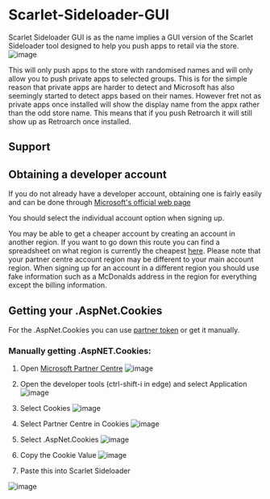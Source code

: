 # Scarlet-Sideloader-GUI
Scarlet Sideloader GUI is as the name implies a GUI version of the Scarlet Sideloader tool designed to help you push apps to retail via the store.
![image](https://user-images.githubusercontent.com/26260613/224582532-e4c0f018-c7e2-480d-a7b9-98b44336e02d.png)

This will only push apps to the store with randomised names and will only allow you to push private apps to selected groups.
This is for the simple reason that private apps are harder to detect and Microsoft has also seemingly started to detect apps based on their names.
However fret not as private apps once installed will show the display name from the appx rather than the odd store name. This means that if you push Retroarch it will still show up as Retroarch once installed.

## Support

## Obtaining a developer account
If you do not already have a developer account, obtaining one is fairly easily and can be done through [Microsoft's official web page](https://partner.microsoft.com/dashboard/registration)

You should select the individual account option when signing up.

You may be able to get a cheaper account by creating an account in another region.
If you want to go down this route you can find a spreadsheet on what region is currently the cheapest [here](https://docs.google.com/spreadsheets/d/1uwcU4AoTbC-8Of3ukC6Mut8_EwvPbrWlL94dbTo2wV4/edit?usp=drivesdk).
Please note that your partner centre account region may be different to your main account region.
When signing up for an account in a different region you should use fake information such as a McDonalds address in the region for everything except the billing information.

## Getting your .AspNet.Cookies

For the .AspNet.Cookies you can use [partner token](https://github.com/Dantes-Dungeon/PartnerToken/tree/054d5e0154d32de86e44ed877f575002d5e90f53) or get it manually.

### Manually getting .AspNET.Cookies:

1. Open [Microsoft Partner Centre](https://partner.microsoft.com/en-us/dashboard/apps-and-games/overview)
![image](https://user-images.githubusercontent.com/26260613/224584000-67b44326-2675-4266-bd9d-8631c8ef23bd.png)

2. Open the developer tools (ctrl-shift-i in edge) and select Application
![image](https://user-images.githubusercontent.com/26260613/224584093-1a37308c-d023-43a0-98c6-b69bd75f9004.png)

3. Select Cookies 
![image](https://user-images.githubusercontent.com/26260613/224584165-0e6cdfa1-4d88-4cbf-a2eb-2d69982d2e2d.png)

4. Select Partner Centre in Cookies
![image](https://user-images.githubusercontent.com/26260613/224584276-bf7ecf31-5331-49e3-a7b3-115a75039058.png)

5. Select .AspNet.Cookies
![image](https://user-images.githubusercontent.com/26260613/224584356-2c584f74-6b74-4f66-a1d6-7569766d5165.png)

6. Copy the Cookie Value
![image](https://user-images.githubusercontent.com/26260613/224584477-ed1352c2-7d59-449e-bf27-ad3df38eeb68.png)

7. Paste this into Scarlet Sideloader

![image](https://user-images.githubusercontent.com/26260613/224584513-b322ebc2-6bc6-462e-a12e-ffd38b1b7ce7.png)


